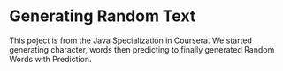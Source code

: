 # Generating Random Text
This poject is from the Java Specialization in Coursera. We started generating character, words then predicting to finally generated Random Words with Prediction.
